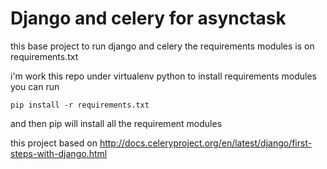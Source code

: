 <h1>Django and celery for asynctask</h1>

this base project to run django and celery the requirements modules is on requirements.txt<br />

i'm work this repo under virtualenv python to install requirements modules you can run<br />
<pre><code>pip install -r requirements.txt</code></pre>
and then pip will install all the requirement modules <br />

this project based on http://docs.celeryproject.org/en/latest/django/first-steps-with-django.html
<br />
